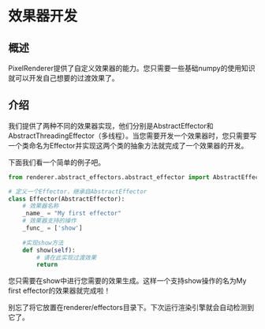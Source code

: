 # 效果器开发
## 概述
PixelRenderer提供了自定义效果器的能力。您只需要一些基础numpy的使用知识就可以开发自己想要的过渡效果了。

## 介绍
我们提供了两种不同的效果器实现，他们分别是AbstractEffector和AbstractThreadingEffector（多线程）。当您需要开发一个效果器时，您只需要写一个类命名为Effector并实现这两个类的抽象方法就完成了一个效果器的开发。

下面我们看一个简单的例子吧。
```python
from renderer.abstract_effectors.abstract_effector import AbstractEffector

# 定义一个Effector，继承自AbstractEffector
class Effector(AbstractEffector):
    # 效果器名称
    _name_ = "My first effector"
    # 效果器支持的操作
    _func_ = ['show']
    
    #实现show方法
    def show(self):
        # 请在此实现过渡效果
        return 
```
您只需要在show中进行您需要的效果生成。这样一个支持show操作的名为My first effector的效果器就完成啦！

别忘了将它放置在renderer/effectors目录下。下次运行渲染引擎就会自动检测到它了。
